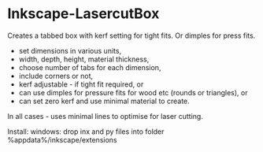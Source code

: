 Inkscape-LasercutBox
====================

Creates a tabbed box with kerf setting for tight fits. Or dimples for press fits.
* set dimensions in various units,
* width, depth, height, material thickness,
* choose number of tabs for each dimension,
* include corners or not,
* kerf adjustable - if tight fit required, or
* can use dimples for pressure fits for wood etc (rounds or triangles), or
* can set zero kerf and use minimal material to create.

In all cases - uses minimal lines to optimise for laser cutting.


Install:
windows: drop inx and py files into folder %appdata%/inkscape/extensions
